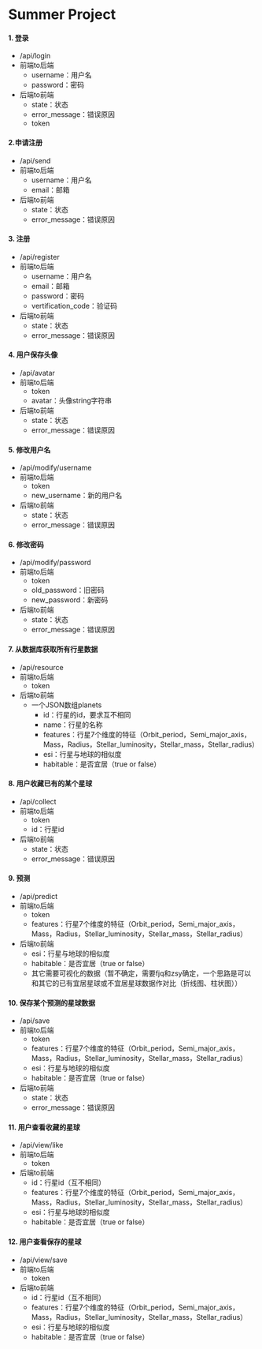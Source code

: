 # Summer Project



#### 1. 登录

* /api/login
* 前端to后端
  * username：用户名
  * password：密码
* 后端to前端
  * state：状态
  * error_message：错误原因
  * token

#### 2.申请注册

* /api/send
* 前端to后端
  * username：用户名
  * email：邮箱
* 后端to前端
  * state：状态
  * error_message：错误原因

#### 3. 注册

* /api/register
* 前端to后端
  * username：用户名
  * email：邮箱
  * password：密码
  * vertification_code：验证码
* 后端to前端
  * state：状态
  * error_message：错误原因

#### 4. 用户保存头像

* /api/avatar
* 前端to后端
  * token
  * avatar：头像string字符串
* 后端to前端
  * state：状态
  * error_message：错误原因

#### 5. 修改用户名

* /api/modify/username
* 前端to后端
  * token
  * new_username：新的用户名
* 后端to前端
  * state：状态
  * error_message：错误原因

#### 6. 修改密码

* /api/modify/password
* 前端to后端
  * token
  * old_password：旧密码
  * new_password：新密码
* 后端to前端
  * state：状态
  * error_message：错误原因

#### 7. 从数据库获取所有行星数据

* /api/resource
* 前端to后端
  * token
* 后端to前端
  * 一个JSON数组planets
    * id：行星的id，要求互不相同
    * name：行星的名称
    * features：行星7个维度的特征（Orbit_period，Semi_major_axis，Mass，Radius，Stellar_luminosity，Stellar_mass，Stellar_radius）
    * esi：行星与地球的相似度
    * habitable：是否宜居（true or false）

#### 8. 用户收藏已有的某个星球

* /api/collect
* 前端to后端
  * token
  * id：行星id
* 后端to前端
  * state：状态
  * error_message：错误原因

#### 9. 预测

* /api/predict
* 前端to后端
  * token
  * features：行星7个维度的特征（Orbit_period，Semi_major_axis，Mass，Radius，Stellar_luminosity，Stellar_mass，Stellar_radius）
* 后端to前端
  * esi：行星与地球的相似度
  * habitable：是否宜居（true or false）
  * 其它需要可视化的数据（暂不确定，需要fjq和zsy确定，一个思路是可以和其它的已有宜居星球或不宜居星球数据作对比（折线图、柱状图））

#### 10.  保存某个预测的星球数据

* /api/save
* 前端to后端
  * token
  * features：行星7个维度的特征（Orbit_period，Semi_major_axis，Mass，Radius，Stellar_luminosity，Stellar_mass，Stellar_radius）
  * esi：行星与地球的相似度
  * habitable：是否宜居（true or false）
* 后端to前端
  * state：状态
  * error_message：错误原因

#### 11. 用户查看收藏的星球

* /api/view/like
* 前端to后端
  * token
* 后端to前端
  * id：行星id（互不相同）
  * features：行星7个维度的特征（Orbit_period，Semi_major_axis，Mass，Radius，Stellar_luminosity，Stellar_mass，Stellar_radius）
  * esi：行星与地球的相似度
  * habitable：是否宜居（true or false）

#### 12. 用户查看保存的星球

* /api/view/save
* 前端to后端
  * token
* 后端to前端
  * id：行星id（互不相同）
  * features：行星7个维度的特征（Orbit_period，Semi_major_axis，Mass，Radius，Stellar_luminosity，Stellar_mass，Stellar_radius）
  * esi：行星与地球的相似度
  * habitable：是否宜居（true or false）
